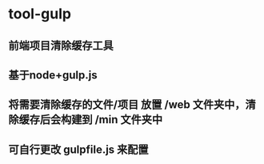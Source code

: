 # tool-gulp
## 前端项目清除缓存工具
## 基于node+gulp.js
## 将需要清除缓存的文件/项目 放置 /web 文件夹中，清除缓存后会构建到 /min 文件夹中
## 可自行更改 gulpfile.js 来配置
